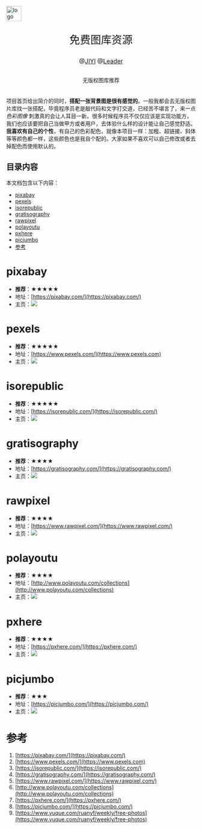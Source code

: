 <p>
    <a href="https://jiyiren.github.io/"><img alt="logo" width="40" height="40" src="http://img.godjiyi.cn/jiyiheaderh-icon.png" alt="jiyiren">
    </a>
</p>

<p align="center" style="font-size: 2em">
    免费图库资源
</p>

<p align="center" style="font-size: 16px">@<a href="https://jiyiren.github.io/">JIYI</a> @<a href="https://jiyiren.github.io/">Leader</a></p>

<div align="center" style="margin: 30px 0 35px;">
<p align="center" >无版权图库推荐</p>
</div>


项目首页给出简介的同时，**搭配一张背景图是很有感觉的**。一般我都会去无版权图片库找一张搭配，毕竟程序员老是敲代码和文字打交道，已经苦不堪言了，来一点 *色彩图像* 刺激真的会让人耳目一新。很多时候程序员不仅仅应该是实现功能方，我们也应该要把自己当做甲方或者用户，去体验什么样的设计能让自己感觉舒适。**我喜欢有自己的个性**，有自己的色彩配色，就像本项目一样：加粗、超链接、斜体等等颜色都一样，这些颜色也是我自个配的。大家如果不喜欢可以自己修改或者去掉配色而使用默认的。


## 目录内容

本文档包含以下内容：

- [pixabay](#pixabay)
- [pexels](#pexels)
- [isorepublic](#isorepublic)
- [gratisography](#gratisography)
- [rawpixel](#rawpixel)
- [polayoutu](#polayoutu)
- [pxhere](#pxhere)
- [picjumbo](#picjumbo)
- [参考](#参考)


# pixabay

* **推荐**：★★★★★
* 地址：[https://pixabay.com/](https://pixabay.com/)
* 主页：![](http://img.godjiyi.cn/jy_open-pixabay.jpg)

# pexels

* **推荐**：★★★★★
* 地址：[https://www.pexels.com/](https://www.pexels.com)
* 主页：![](http://img.godjiyi.cn/jy_open-pexels.jpg)

# isorepublic

* **推荐**：★★★★★
* 地址：[https://isorepublic.com/](https://isorepublic.com/)
* 主页：![](http://img.godjiyi.cn/jy_open-isorepublic.jpg)

# gratisography

* **推荐**：★★★★
* 地址：[https://gratisography.com/](https://gratisography.com/)
* 主页：![](http://img.godjiyi.cn/jy_open-gratisography.jpg)

# rawpixel

* **推荐**：★★★★
* 地址：[https://www.rawpixel.com/](https://www.rawpixel.com/)
* 主页：![](http://img.godjiyi.cn/jy_open-rawpixel.jpg)

# polayoutu

* **推荐**：★★★★
* 地址：[http://www.polayoutu.com/collections](http://www.polayoutu.com/collections)
* 主页：![](http://img.godjiyi.cn/jy_open-polayoutu.jpg)

# pxhere

* **推荐**：★★★★
* 地址：[https://pxhere.com/](https://pxhere.com/)
* 主页：![](http://img.godjiyi.cn/jy_open-pxhere.jpg)

# picjumbo

* **推荐**：★★★
* 地址：[https://picjumbo.com/](https://picjumbo.com/)
* 主页：![](http://img.godjiyi.cn/jy_open-picjumbo.jpg)

# 参考
1. [https://pixabay.com/](https://pixabay.com/)
2. [https://www.pexels.com/](https://www.pexels.com)
3. [https://isorepublic.com/](https://isorepublic.com/)
4. [https://gratisography.com/](https://gratisography.com/)
5. [https://www.rawpixel.com/](https://www.rawpixel.com/)
6. [http://www.polayoutu.com/collections](http://www.polayoutu.com/collections)
7. [https://pxhere.com/](https://pxhere.com/)
8. [https://picjumbo.com/](https://picjumbo.com/)
9. [https://www.yuque.com/ruanyf/weekly/free-photos](https://www.yuque.com/ruanyf/weekly/free-photos)